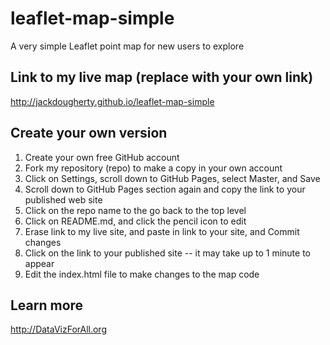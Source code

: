# leaflet-map-simple
A very simple Leaflet point map for new users to explore

## Link to my live map (replace with your own link)

http://jackdougherty.github.io/leaflet-map-simple

## Create your own version

1. Create your own free GitHub account
2. Fork my repository (repo) to make a copy in your own account
3. Click on Settings, scroll down to GitHub Pages, select Master, and Save
4. Scroll down to GitHub Pages section again and copy the link to your published web site
5. Click on the repo name to the go back to the top level
6. Click on README.md, and click the pencil icon to edit
7. Erase link to my live site, and paste in link to your site, and Commit changes
8. Click on the link to your published site -- it may take up to 1 minute to appear
9. Edit the index.html file to make changes to the map code

## Learn more

http://DataVizForAll.org
